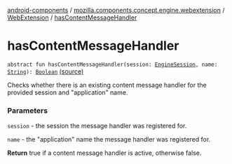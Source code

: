 [android-components](../../index.md) / [mozilla.components.concept.engine.webextension](../index.md) / [WebExtension](index.md) / [hasContentMessageHandler](./has-content-message-handler.md)

# hasContentMessageHandler

`abstract fun hasContentMessageHandler(session: `[`EngineSession`](../../mozilla.components.concept.engine/-engine-session/index.md)`, name: `[`String`](https://kotlinlang.org/api/latest/jvm/stdlib/kotlin/-string/index.html)`): `[`Boolean`](https://kotlinlang.org/api/latest/jvm/stdlib/kotlin/-boolean/index.html) [(source)](https://github.com/mozilla-mobile/android-components/blob/master/components/concept/engine/src/main/java/mozilla/components/concept/engine/webextension/WebExtension.kt#L65)

Checks whether there is an existing content message handler for the provided
session and "application" name.

### Parameters

`session` - the session the message handler was registered for.

`name` - the "application" name the message handler was registered for.

**Return**
true if a content message handler is active, otherwise false.

